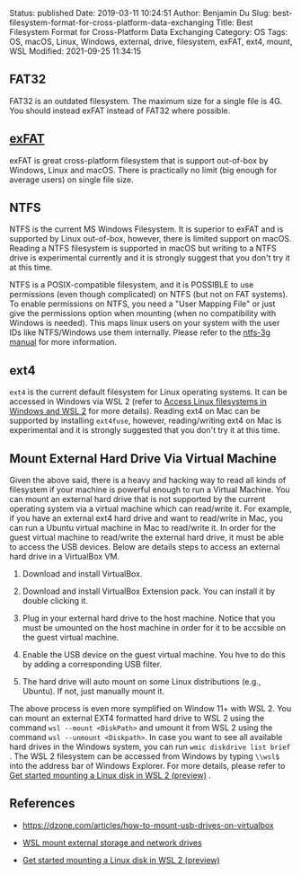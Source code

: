Status: published
Date: 2019-03-11 10:24:51
Author: Benjamin Du
Slug: best-filesystem-format-for-cross-platform-data-exchanging
Title: Best Filesystem Format for Cross-Platform Data Exchanging
Category: OS
Tags: OS, macOS, Linux, Windows, external, drive, filesystem, exFAT, ext4, mount, WSL
Modified: 2021-09-25 11:34:15

## FAT32

FAT32 is an outdated filesystem. 
The maximum size for a single file is 4G.
You should instead exFAT instead of FAT32 where possible.

## [exFAT](https://en.wikipedia.org/wiki/ExFAT)

exFAT is great cross-platform filesystem that is support out-of-box by Windows, Linux and macOS.
There is practically no limit (big enough for average users) on single file size.

## NTFS

NTFS is the current MS Windows Filesystem. 
It is superior to exFAT and is supported by Linux out-of-box, 
however, there is limited support on macOS. 
Reading a NTFS filesystem is supported in macOS 
but writing to a NTFS drive is experimental currently
and it is strongly suggest that you don't try it at this time.

NTFS is a POSIX-compatible filesystem, 
and it is POSSIBLE to use permissions (even though complicated) on NTFS (but not on FAT systems).
To enable permissions on NTFS, 
you need a "User Mapping File" or just give the permissions option when mounting (when no compatibility with Windows is needed). 
This maps linux users on your system with the user IDs like NTFS/Windows use them internally.
Please refer to the [ntfs-3g manual](http://manpages.ubuntu.com/manpages/bionic/en/man8/ntfs-3g.8.html) for more information.

## ext4

`ext4` is the current default filesystem for Linux operating systems.
It can be accessed in Windows via WSL 2
(refer to
[Access Linux filesystems in Windows and WSL 2](https://devblogs.microsoft.com/commandline/access-linux-filesystems-in-windows-and-wsl-2/)
for more details).
Reading ext4 on Mac can be supported by installing `ext4fuse`,
however, 
reading/writing ext4 on Mac is experimental and it is strongly suggested that you don't try it at this time.

## Mount External Hard Drive Via Virtual Machine 

Given the above said,
there is a heavy and hacking way to read all kinds of filesystem 
if your machine is powerful enough to run a Virtual Machine.
You can mount an external hard drive that is not supported by the current operating system 
via a virtual machine which can read/write it.
For example, 
if you have an external ext4 hard drive and want to read/write in Mac, 
you can run a Ubuntu virtual machine in Mac to read/write it.
In order for the guest virtual machine to read/write the external hard drive, 
it must be able to access the USB devices.
Below are details steps to access an external hard drive in a VirtualBox VM.

1. Download and install VirtualBox.

2. Download and install VirtualBox Extension pack. 
    You can install it by double clicking it.

3. Plug in your external hard drive to the host machine. 
    Notice that you must be umounted on the host machine 
    in order for it to be accsible on the guest virtual machine.

4. Enable the USB device on the guest virtual machine.
    You hve to do this by adding a corresponding USB filter.

5. The hard drive will auto mount on some Linux distributions (e.g., Ubuntu). 
    If not, just manually mount it.

The above process is even more symplified on Window 11+ with WSL 2. 
You can mount an external EXT4 formatted hard drive to WSL 2
using the command `wsl --mount <DiskPath>` 
and umount it from WSL 2 using the command `wsl --unmount <Diskpath>`. 
In case you want to see all available hard drives in the Windows system,
you can run `wmic diskdrive list brief`
.
The WSL 2 filesystem can be accessed from Windows
by typing `\\wsl$` into the address bar of Windows Explorer.
For more details,
please refer to
[Get started mounting a Linux disk in WSL 2 (preview)](https://docs.microsoft.com/en-us/windows/wsl/wsl2-mount-disk)
.

## References

- https://dzone.com/articles/how-to-mount-usb-drives-on-virtualbox

- [WSL mount external storage and network drives](https://www.scivision.dev/mount-usb-drives-windows-subsystem-for-linux/)

- [Get started mounting a Linux disk in WSL 2 (preview)](https://docs.microsoft.com/en-us/windows/wsl/wsl2-mount-disk)
